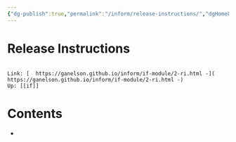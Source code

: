 ```yaml
---
{"dg-publish":true,"permalink":"/inform/release-instructions/","dgHomeLink":true,"dgPassFrontmatter":false}
---
```


# Release Instructions
```ad-info

Link: [  https://ganelson.github.io/inform/if-module/2-ri.html -](  https://ganelson.github.io/inform/if-module/2-ri.html -)
Up: [[if]]
```

# Contents
- 